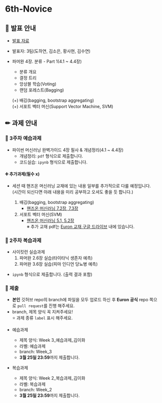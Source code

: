 # 6th-Novice

## 📢 발표 안내
- [발표 자료]()
- 발표자: 3팀(도하연, 김소은, 황사현, 김수연)
- 파머완 4장. 분류 - Part 1(4.1 ~ 4.4장)
  - 분류 개요
  - 결정 트리
  - 앙상블 학습(Voting)
  - 랜덤 포레스트(Bagging)

  (+) 배깅(bagging, bootstrap aggregating)  
  (+) 서포트 벡터 머신(Support Vector Machine, SVM)  

## ✏ 과제 안내
### 📍 3주차 예습과제
- 파이썬 머신러닝 완벽가이드 4장 필사 & 개념정리(4.1 ~ 4.4장)
  - 개념정리: ```pdf``` 형식으로 제출합니다.
  - 코드실습: ```ipynb``` 형식으로 제출합니다.
#### **➕ 추가과제(필수 x)** 
- 세션 때 핸즈온 머신러닝 교재에 있는 내용 일부를 추가적으로 다룰 예정입니다.  
  (시간이 되신다면 아래 내용을 미리 공부하고 오셔도 좋을 듯 합니다.)
  
  1. 배깅(bagging, bootstrap aggregating)
     - [핸즈온 머신러닝 7.2장, 7.3장](https://drive.google.com/file/d/1lSnSjtiTPrrbQFlieGxgL3D72BK3ZJqG/view?usp=drive_link)
  2. 서포트 벡터 머신(SVM)
     - [핸즈온 머신러닝 5.1, 5.2장](https://drive.google.com/file/d/1JigLig3S_6ahbL0J8aa8lh302TfJLSSu/view?usp=drive_link)  
※ 추가 교재 pdf는 [Euron 교재 구글 드라이브](https://drive.google.com/drive/folders/1JRpZBnPlPtYCStoUR9iCCW9u-OMlGXV8?usp=drive_link) 내에 있습니다.  
       
### 📍 2주차 복습과제
- 사이킷런 실습과제
  1. 파머완 2.6장 실습(타이타닉 생존자 예측)
  2. 파머완 3.6장 실습(피마 인디언 당뇨병 예측)
*  ```ipynb``` 형식으로 제출합니다. (출력 결과 포함)
  
### 📍 제출
- **본인** 깃허브 repo의 branch에 파일을 모두 업로드 하신 후 **Euron 공식** repo 쪽으로 ```pull request```를 진행 해주세요.
- branch, 제목 양식 꼭 지켜주세요!  
⭐ 과제 종류 ```label``` 표시 해주세요.

* 예습과제
  - 제목 양식: Week 3_예습과제_김이화
  - 라벨: 예습과제
  - branch: Week_3
  - **3월 25일 23:59**까지 제출합니다.
  
* 복습과제
  - 제목 양식: Week 2_복습과제_김이화
  - 라벨: 복습과제
  - branch: Week_2
  - **3월 25일 23:59**까지 제출합니다.

